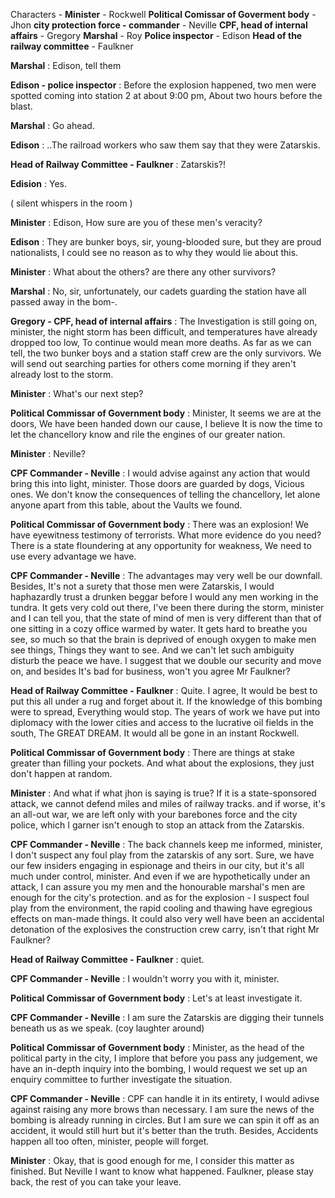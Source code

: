Characters - 
**Minister** - Rockwell
**Political Comissar of Goverment body** - Jhon
**city protection force - commander** - Neville
**CPF, head of internal affairs** - Gregory
**Marshal** - Roy
**Police inspector** - Edison
**Head of the railway committee** - Faulkner


**Marshal** : Edison, tell them

**Edison - police inspector** : Before the explosion happened, two men were spotted coming into station 2 at about 9:00 pm, About two hours before the blast. 

**Marshal** : Go ahead.

**Edison** : ..The railroad workers who saw them say that they were Zatarskis.

**Head of Railway Committee - Faulkner** : Zatarskis?!

**Edision** : Yes.

( silent whispers in the room )

**Minister** : Edison, How sure are you of these men's veracity?

**Edison** : They are bunker boys, sir, young-blooded sure, but they are proud nationalists, I could see no reason as to why they would lie about this.

**Minister** : What about the others? are there any other survivors?

**Marshal** : No, sir, unfortunately, our cadets guarding the station have all passed away in the bom-.

**Gregory - CPF, head of internal affairs** : The Investigation is still going on, minister, the night storm has been difficult, and temperatures have already dropped too low, To continue would mean more deaths. As far as we can tell, the two bunker boys and a station staff crew are the only survivors. We will send out searching parties for others come morning if they aren't already lost to the storm. 

**Minister** : What's our next step? 

**Political Commissar of Government body** : Minister, It seems we are at the doors, We have been handed down our cause, I believe It is now the time to let the chancellory know and rile the engines of our greater nation. 

**Minister** : Neville?

**CPF Commander - Neville** : I would advise against any action that would bring this into light, minister. Those doors are guarded by dogs, Vicious ones. We don't know the consequences of telling the chancellory, let alone anyone apart from this table, about the Vaults we found. 

**Political Commissar of Government body** : There was an explosion! We have eyewitness testimony of terrorists. What more evidence do you need? There is a state floundering at any opportunity for weakness, We need to use every advantage we have.

**CPF Commander - Neville** : The advantages may very well be our downfall. Besides, It's not a surety that those men were Zatarskis, I would haphazardly trust a drunken beggar before I would any men working in the tundra. It gets very cold out there,  I've been there during the storm, minister and I can tell you, that the state of mind of men is very different than that of one sitting in a cozy office warmed by water. It gets hard to breathe you see, so much so that the brain is deprived of enough oxygen to make men see things, Things they want to see. And we can't let such ambiguity disturb the peace we have. I suggest that we double our security and move on, and besides It's bad for business, won't you agree Mr Faulkner?

**Head of Railway Committee - Faulkner** : Quite. I agree, It would be best to put this all under a rug and forget about it. If the knowledge of this bombing were to spread, Everything would stop. The years of work we have put into diplomacy with the lower cities and access to the lucrative oil fields in the south, The GREAT DREAM. It would all be gone in an instant Rockwell.

**Political Commissar of Government body** : There are things at stake greater than filling your pockets. And what about the explosions, they just don't happen at random.

**Minister** :  And what if what jhon is saying is true? If it is a state-sponsored attack, we cannot defend miles and miles of railway tracks. and if worse, it's an all-out war, we are left only with your barebones force and the city police, which I garner isn't enough to stop an attack from the Zatarskis.

**CPF Commander - Neville** : The back channels keep me informed, minister, I don't suspect any foul play from the zatarskis of any sort. Sure, we have our few insiders engaging in espionage and theirs in our city, but it's all much under control, minister.  And even if we are hypothetically under an attack, I can assure you my men and the honourable marshal's men are enough for the city's protection. and as for the explosion - I suspect foul play from the environment, the rapid cooling and thawing have egregious effects on man-made things. It could also very well have been an accidental detonation of the explosives the construction crew carry, isn't that right Mr Faulkner?

**Head of Railway Committee - Faulkner** : quiet.

**CPF Commander - Neville** : I wouldn't worry you with it, minister.

**Political Commissar of Government body** : Let's at least investigate it. 

**CPF Commander - Neville** : I am sure the Zatarskis are digging their tunnels beneath us as we speak. 
(coy laughter around)

**Political Commissar of Government body** : Minister, as the head of the political party in the city, I implore that before you pass any judgement, we have an in-depth inquiry into the bombing, I would request we set up an enquiry committee to further investigate the situation.

**CPF Commander - Neville** : CPF can handle it in its entirety, I would adivse against raising any more brows than necessary. I am sure the news of the bombing is already running in circles. But I am sure we can spin it off as an accident, it would still hurt but it's better than the truth. Besides, Accidents happen all too often, minister, people will forget.

**Minister** : Okay, that is good enough for me, I consider this matter as finished. But Neville I want to know what happened. Faulkner, please stay back, the rest of you can take your leave.